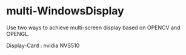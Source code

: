 # multi-WindowsDisplay

Use two ways to achieve multi-screen display based on OPENCV and OPENGL.

Display-Card : nvidia NVS510

